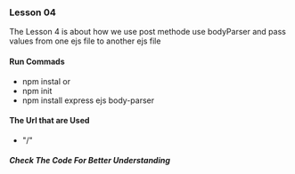 ### Lesson 04
The Lesson 4 is about how we use post methode use bodyParser and 
pass values from one ejs file to another ejs file

#### Run Commads
- npm instal
or 
- npm init
- npm install express ejs body-parser

#### The Url that are Used

- "/"

##### Check The Code For Better Understanding 